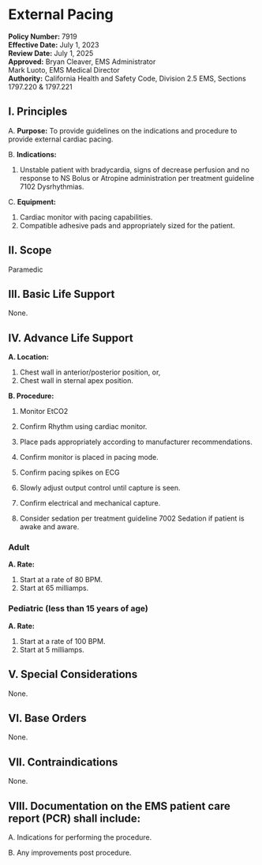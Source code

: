 # External Pacing

**Policy Number:** 7919  
**Effective Date:** July 1, 2023  
**Review Date:** July 1, 2025  
**Approved:** Bryan Cleaver, EMS Administrator  
Mark Luoto, EMS Medical Director  
**Authority:** California Health and Safety Code, Division 2.5 EMS, Sections 1797.220 & 1797.221

## I. Principles

A. **Purpose:** To provide guidelines on the indications and procedure to provide external cardiac pacing.

B. **Indications:**
1. Unstable patient with bradycardia, signs of decrease perfusion and no response to NS Bolus or Atropine administration per treatment guideline 7102 Dysrhythmias.

C. **Equipment:**
1. Cardiac monitor with pacing capabilities.
2. Compatible adhesive pads and appropriately sized for the patient.

## II. Scope

Paramedic

## III. Basic Life Support

None.

## IV. Advance Life Support

**A. Location:**
1. Chest wall in anterior/posterior position, or,
2. Chest wall in sternal apex position.

**B. Procedure:**

1. Monitor EtCO2

2. Confirm Rhythm using cardiac monitor.

3. Place pads appropriately according to manufacturer recommendations.

4. Confirm monitor is placed in pacing mode.

5. Confirm pacing spikes on ECG

6. Slowly adjust output control until capture is seen.

7. Confirm electrical and mechanical capture.

8. Consider sedation per treatment guideline 7002 Sedation if patient is awake and aware.

### Adult

**A. Rate:**
1. Start at a rate of 80 BPM.
2. Start at 65 milliamps.

### Pediatric (less than 15 years of age)

**A. Rate:**
1. Start at a rate of 100 BPM.
2. Start at 5 milliamps.

## V. Special Considerations

None.

## VI. Base Orders

None.

## VII. Contraindications

None.

## VIII. Documentation on the EMS patient care report (PCR) shall include:

A. Indications for performing the procedure.

B. Any improvements post procedure.

